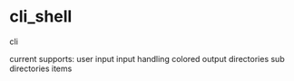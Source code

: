 # cli_shell

cli

current supports:
  user input
    input handling
  colored output
  directories 
    sub directories
    items
   

